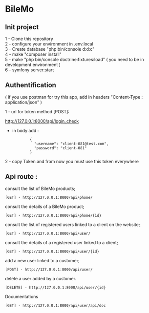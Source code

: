 # BileMo

Init project
--------------------------------------------
1 - Clone this repository <br/>
2 - configure your environment in .env.local  <br/>
3 - Create database "php bin/console d:d:c" <br/>
4 - make "composer install"  <br/>
5 - make "php bin/console doctrine:fixtures:load" ( you need to be in development environment )   <br/>
6 - symfony server:start  <br/>

Authentification
--------------------------------------------
( if you use postman for try this app, add in headers "Content-Type : application/json" )  <br/>

1 - url for token method [POST]:

   http://127.0.0.1:8000/api/login_check  

  - in body add :
  
                {
                  "username": "client-081@test.com",
                  "password": "client-081" 
                }

2 - copy Token and from now you must use this token everywhere <br/>

Api route :
--------------------------------------------

consult the list of BileMo products;

    [GET] - http://127.0.0.1:8000/api/phone/
  
consult the details of a BileMo product;

    [GET] - http://127.0.0.1:8000/api/phone/{id}
    
consult the list of registered users linked to a client on the website;

    [GET] - http://127.0.0.1:8000/api/user/

consult the details of a registered user linked to a client;

    [GET] - http://127.0.0.1:8000/api/user/{id}

add a new user linked to a customer;

    [POST] - http://127.0.0.1:8000/api/user/

delete a user added by a customer.

    [DELETE] - http://127.0.0.1:8000/api/user/{id}
   
Documentations

    [GET] - http://127.0.0.1:8000/api/user/api/doc

